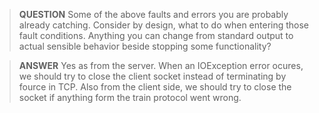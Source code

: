 > __QUESTION__ Some of the above faults and errors you are probably already catching. Consider by design, what to do when entering those fault conditions. Anything you can change from standard output to actual
sensible behavior beside stopping some functionality?

> __ANSWER__ Yes as from the server. When an IOException error ocures, we should try to close the client socket instead of terminating by fource in TCP. Also from the client side, we should try to close the socket if anything form the train protocol went wrong. 